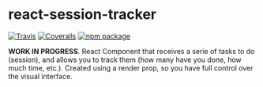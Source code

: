 # react-session-tracker

[![Travis][build-badge]][build]
[![Coveralls][coveralls-badge]][coveralls]
[![npm package][npm-badge]][npm]

**WORK IN PROGRESS**. React Component that receives a serie of tasks to do (session), and allows you to track them (how many have you done, how much time, etc.). Created using a render prop, so you have full control over the visual interface.

[build-badge]: https://img.shields.io/travis/rigobauer/react-session-tracker/master.svg?style=flat-square
[build]: https://travis-ci.org/rigobauer/react-session-tracker
[npm-badge]: https://img.shields.io/npm/v/npm-package.png?style=flat-square
[npm]: https://www.npmjs.org/package/npm-package
[coveralls-badge]: https://img.shields.io/coveralls/rigobauer/react-session-tracker/master.svg?style=flat-square
[coveralls]: https://coveralls.io/github/rigobauer/react-session-tracker
